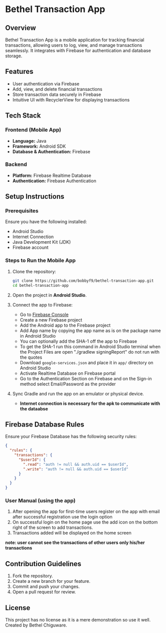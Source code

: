 # Bethel Transaction App

## Overview
Bethel Transaction App is a mobile application for tracking financial transactions, allowing users to log, view, and manage transactions seamlessly. It integrates with Firebase for authentication and database storage.

## Features
- User authentication via Firebase
- Add, view, and delete financial transactions
- Store transaction data securely in Firebase
- Intuitive UI with RecyclerView for displaying transactions

## Tech Stack
### Frontend (Mobile App)
- **Language:** Java
- **Framework:** Android SDK
- **Database & Authentication:** Firebase

### Backend
- **Platform:** Firebase Realtime Database
- **Authentication:** Firebase Authentication

## Setup Instructions
### Prerequisites
Ensure you have the following installed:
- Android Studio
- Internet Connection
- Java Development Kit (JDK)
- Firebase account

### Steps to Run the Mobile App
1. Clone the repository:
   ```sh
   git clone https://github.com/bobbyf9/bethel-transaction-app.git
   cd bethel-transaction-app
   ```
2. Open the project in **Android Studio**.
3. Connect the app to Firebase:
   - Go to [Firebase Console](https://console.firebase.google.com/)
   - Create a new Firebase project
   - Add the Android app to the Firebase project
   - Add App name by copying the app name as is on the package name in Android Studio
   - You can optionally add the SHA-1 off the app to Firebase
   - To get the SHA-1 run this command in Android Studio terminal when the Project Files are open "./gradlew signingReport" do not run with the quotes
   - Download `google-services.json` and place it in `app/` directory on Android Studio
   - Activate Realtime Database on Firebase portal
   - Go to the Authentication Section on Firebase and on the Sign-in method select Email/Password as the provider
4. Sync Gradle and run the app on an emulator or physical device.
   
   - **Internet connection is necessary for the apk to communicate with the dataabse**

## Firebase Database Rules
Ensure your Firebase Database has the following security rules:
```json
{
  "rules": {
    "transactions": {
      "$userId": {
        ".read": "auth != null && auth.uid == $userId",
        ".write": "auth != null && auth.uid == $userId"
      }
    }
  }
}
```

### User Manual (using the app)

1. After opening the app for first-time users register on the app with email after successful registration use the login option
2. On successful login on the home page use the add icon on the bottom right of the screen to add transactions.
3. Transactions added will be displayed on the home screen
   
**note: user cannot see the transactions of other users only his/her transactions**

## Contribution Guidelines
1. Fork the repository.
2. Create a new branch for your feature.
3. Commit and push your changes.
4. Open a pull request for review.

## License
This project has no license as it is a mere demonstration so use it well.
Created by Bethel Chiguware.
